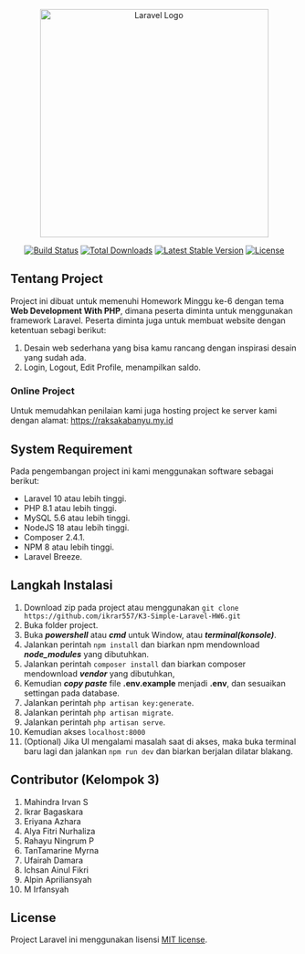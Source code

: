 <p align="center"><a href="https://laravel.com" target="_blank"><img src="https://raw.githubusercontent.com/laravel/art/master/logo-lockup/5%20SVG/2%20CMYK/1%20Full%20Color/laravel-logolockup-cmyk-red.svg" width="400" alt="Laravel Logo"></a></p>

<p align="center">
<a href="https://github.com/laravel/framework/actions"><img src="https://github.com/laravel/framework/workflows/tests/badge.svg" alt="Build Status"></a>
<a href="https://packagist.org/packages/laravel/framework"><img src="https://img.shields.io/packagist/dt/laravel/framework" alt="Total Downloads"></a>
<a href="https://packagist.org/packages/laravel/framework"><img src="https://img.shields.io/packagist/v/laravel/framework" alt="Latest Stable Version"></a>
<a href="https://packagist.org/packages/laravel/framework"><img src="https://img.shields.io/packagist/l/laravel/framework" alt="License"></a>
</p>

## Tentang Project

Project ini dibuat untuk memenuhi Homework Minggu ke-6 dengan tema **Web Development With PHP**, dimana peserta diminta untuk menggunakan framework Laravel. Peserta diminta juga untuk membuat website dengan ketentuan sebagi berikut:
1. Desain web sederhana yang bisa kamu rancang dengan inspirasi desain yang sudah ada.
2. Login, Logout, Edit Profile, menampilkan saldo.

### Online Project
Untuk memudahkan penilaian kami juga hosting project ke server kami dengan alamat:
https://raksakabanyu.my.id

## System Requirement

Pada pengembangan project ini kami menggunakan software sebagai berikut:
- Laravel 10 atau lebih tinggi.
- PHP 8.1 atau lebih tinggi.
- MySQL 5.6 atau lebih tinggi.
- NodeJS 18 atau lebih tinggi.
- Composer 2.4.1.
- NPM 8 atau lebih tinggi.
- Laravel Breeze.

## Langkah Instalasi

1. Download zip pada project atau menggunakan `git clone https://github.com/ikrar557/K3-Simple-Laravel-HW6.git`
2. Buka folder project.
3. Buka _**powershell**_ atau _**cmd**_ untuk Window, atau _**terminal(konsole)**_.
4. Jalankan perintah `npm install` dan biarkan npm mendownload _**node_modules**_ yang dibutuhkan.
5. Jalankan perintah `composer install` dan biarkan composer mendownload _**vendor**_ yang dibutuhkan,
6. Kemudian _**copy paste**_ file **.env.example** menjadi **.env**, dan sesuaikan settingan pada database.
7. Jalankan perintah `php artisan key:generate`.
8. Jalankan perintah `php artisan migrate`.
9. Jalankan perintah `php artisan serve`.
10. Kemudian akses `localhost:8000`
10. (Optional) Jika UI mengalami masalah saat di akses, maka buka terminal baru lagi dan jalankan `npm run dev` dan biarkan berjalan dilatar blakang.

## Contributor (Kelompok 3)

1. Mahindra Irvan S
2. Ikrar Bagaskara
3. Eriyana Azhara
4. Alya Fitri Nurhaliza
5. Rahayu Ningrum P
6. TanTamarine Myrna
7. Ufairah Damara
8. Ichsan Ainul Fikri
9. Alpin Apriliansyah
10. M Irfansyah

## License

Project Laravel ini menggunakan lisensi [MIT license](https://opensource.org/licenses/MIT).
